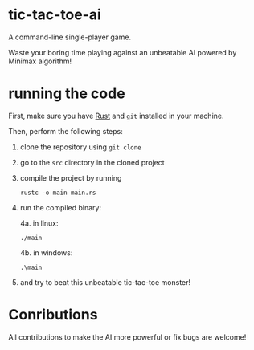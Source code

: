 # tic-tac-toe-ai
A command-line single-player game.

Waste your boring time playing against an unbeatable AI powered by Minimax algorithm!

# running the code
First, make sure you have [Rust](https://www.rust-lang.org) and `git` installed in your machine.

Then, perform the following steps:
   1. clone the repository using `git clone`
   2. go to the `src` directory in the cloned project
   3. compile the project by running 
      ```
      rustc -o main main.rs
      ```
   4. run the compiled binary:

       4a. in linux:
       ```
       ./main
       ```
       4b. in windows:
       ```
       .\main
       ```
   5. and try to beat this unbeatable tic-tac-toe monster!

# Conributions
All contributions to make the AI more powerful or fix bugs are welcome!
   
